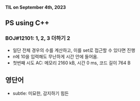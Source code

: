 **TIL on September 4th, 2023**

## PS using C++
### BOJ#12101: 1, 2, 3 더하기 2
* 일단 전체 경우의 수를 계산하고, 이를 set로 접근할 수 있다면 진행
* n에 10을 입력해도 무난하게 시간 안에 들어옴.
* 첫번째 시도 AC: 메모리 2160 kB, 시간 0 ms, 코드 길이 764 B


## 영단어
* subtle: 미묘한, 감지하기 힘든
